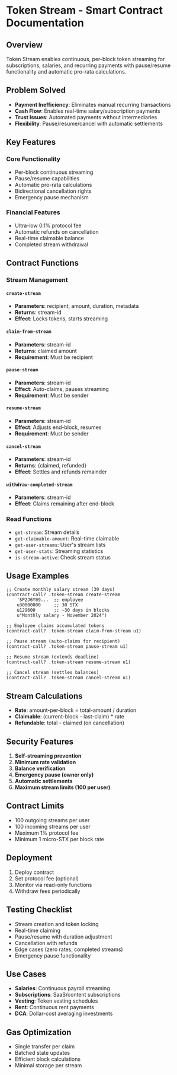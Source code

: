 # Token Stream - Smart Contract Documentation

## Overview
Token Stream enables continuous, per-block token streaming for subscriptions, salaries, and recurring payments with pause/resume functionality and automatic pro-rata calculations.

## Problem Solved
- **Payment Inefficiency**: Eliminates manual recurring transactions
- **Cash Flow**: Enables real-time salary/subscription payments
- **Trust Issues**: Automated payments without intermediaries
- **Flexibility**: Pause/resume/cancel with automatic settlements

## Key Features

### Core Functionality
- Per-block continuous streaming
- Pause/resume capabilities
- Automatic pro-rata calculations
- Bidirectional cancellation rights
- Emergency pause mechanism

### Financial Features
- Ultra-low 0.1% protocol fee
- Automatic refunds on cancellation
- Real-time claimable balance
- Completed stream withdrawal

## Contract Functions

### Stream Management

#### `create-stream`
- **Parameters**: recipient, amount, duration, metadata
- **Returns**: stream-id
- **Effect**: Locks tokens, starts streaming

#### `claim-from-stream`
- **Parameters**: stream-id
- **Returns**: claimed amount
- **Requirement**: Must be recipient

#### `pause-stream`
- **Parameters**: stream-id
- **Effect**: Auto-claims, pauses streaming
- **Requirement**: Must be sender

#### `resume-stream`
- **Parameters**: stream-id
- **Effect**: Adjusts end-block, resumes
- **Requirement**: Must be sender

#### `cancel-stream`
- **Parameters**: stream-id
- **Returns**: {claimed, refunded}
- **Effect**: Settles and refunds remainder

#### `withdraw-completed-stream`
- **Parameters**: stream-id
- **Effect**: Claims remaining after end-block

### Read Functions
- `get-stream`: Stream details
- `get-claimable-amount`: Real-time claimable
- `get-user-streams`: User's stream lists
- `get-user-stats`: Streaming statistics
- `is-stream-active`: Check stream status

## Usage Examples

```clarity
;; Create monthly salary stream (30 days)
(contract-call? .token-stream create-stream
    'SP2J6Y09...  ;; employee
    u30000000     ;; 30 STX
    u129600       ;; ~30 days in blocks
    u"Monthly salary - November 2024")

;; Employee claims accumulated tokens
(contract-call? .token-stream claim-from-stream u1)

;; Pause stream (auto-claims for recipient)
(contract-call? .token-stream pause-stream u1)

;; Resume stream (extends deadline)
(contract-call? .token-stream resume-stream u1)

;; Cancel stream (settles balances)
(contract-call? .token-stream cancel-stream u1)
```

## Stream Calculations
- **Rate**: amount-per-block = total-amount / duration
- **Claimable**: (current-block - last-claim) * rate
- **Refundable**: total - claimed (on cancellation)

## Security Features
1. **Self-streaming prevention**
2. **Minimum rate validation**
3. **Balance verification**
4. **Emergency pause (owner only)**
5. **Automatic settlements**
6. **Maximum stream limits (100 per user)**

## Contract Limits
- 100 outgoing streams per user
- 100 incoming streams per user
- Maximum 1% protocol fee
- Minimum 1 micro-STX per block rate

## Deployment
1. Deploy contract
2. Set protocol fee (optional)
3. Monitor via read-only functions
4. Withdraw fees periodically

## Testing Checklist
- Stream creation and token locking
- Real-time claiming
- Pause/resume with duration adjustment
- Cancellation with refunds
- Edge cases (zero rates, completed streams)
- Emergency pause functionality

## Use Cases
- **Salaries**: Continuous payroll streaming
- **Subscriptions**: SaaS/content subscriptions
- **Vesting**: Token vesting schedules
- **Rent**: Continuous rent payments
- **DCA**: Dollar-cost averaging investments

## Gas Optimization
- Single transfer per claim
- Batched state updates
- Efficient block calculations
- Minimal storage per stream

